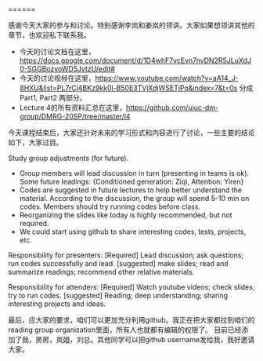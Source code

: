 

======


感谢今天大家的参与和讨论。特别感谢李岚和姜岚的领讲。大家如果想领讲其他的章节，也欢迎私下联系我。
* 今天的讨论文档在这里，https://docs.google.com/document/d/1D4whF7vcEvn7nvDN2R5JLuXdJ0-SGGBozyoWD5JvtzU/edit#
* 今天的讨论视频在这里，https://www.youtube.com/watch?v=aA14_J-8HXU&list=PL7rCj4BKz9kk0l-B50E3TVjXdjWSETjPq&index=7&t=0s 分成Part1, Part2 两部分。
* Lecture 4的所有资料汇总在这里，https://github.com/uiuc-dm-group/DMRG-20SP/tree/master/l4

今天课程结束后，大家还针对未来的学习形式和内容进行了讨论，一些主要的结论如下，大家过目。

Study group adjustments (for future).
- Group members will lead discussion in turn (presenting in teams is ok). Some future leadings: {Conditioned generation: Ziqi, Attention: Yiren}
- Codes are suggested in future lectures to help better understand the material. According to the discussion, the group will spend 5-10 min on codes. Members should try running codes before class.
- Reorganizing the slides like today is highly recommended, but not required.
- We could start using github to share interesting codes, tests, projects, etc.

Responsibility for presenters:
[Required] Lead discussion; ask questions; run codes successfully and lead.
[suggested] make slides; read and summarize readings; recommend other relative materials.

Responsibility for attenders:
[Required] Watch youtube videos; check slides; try to run codes.
[suggested] Reading; deep understanding; sharing interesting projects and ideas.



最后，应大家的要求，咱们可以更加充分利用github。我正在把大家都拉到咱们的reading group organization里面，所有人也就都有编辑的权限了。
目前已经添加了我，房房，岚姐，刘总。其他同学可以把github username发给我，我好邀请大家。
